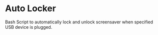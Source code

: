 # Auto Locker

Bash Script to automatically lock and unlock screensaver when specified USB device is plugged.